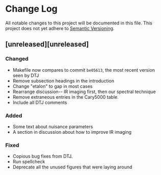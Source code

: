  # Change Log
All notable changes to this project will be documented in this file.
This project does not yet adhere to [Semantic Versioning](http://semver.org/).


## [unreleased][unreleased]
### Changed
- Makefile now compares to commit `be05613`, the most recent version seen by DTJ
- Remove subsection headings in the introduction
- Change "etalon" to gap in most cases
- Rearrange discussion-- IR imaging first, then our spectral technique
- Remove extraneous entries in the Cary5000 table.
- Include all DTJ comments

### Added
- Some text about nuisance parameters
- A section in discussion about how to improve IR imaging

### Fixed
- Copious bug fixes from DTJ.
- Run spellcheck
- Deprecate all the unused figures that were laying around

